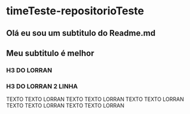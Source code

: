 # timeTeste-repositorioTeste

## Olá eu sou um subtitulo do Readme.md

## Meu subtitulo é melhor

### H3 DO LORRAN
### H3 DO LORRAN 2 LINHA

TEXTO TEXTO LORRAN 
TEXTO TEXTO LORRAN 
TEXTO TEXTO LORRAN 
TEXTO TEXTO LORRAN 
TEXTO TEXTO LORRAN 